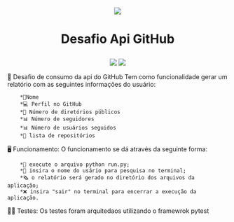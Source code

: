<p align="center">
    <br>
    <img src="https://github.com/FlexIV07/Desafio-Api-GIt/assets/89098909/4485e106-06b2-483f-9129-c090e21cbed8"/>
    <br>
<p>

<h1 align="center">
  <p align="center">Desafio Api GitHub</p>
</h1>

<p align="center">
<img src="https://img.shields.io/badge/status-funcional-brightgreen">
<img src="https://img.shields.io/badge/Python-3.9-blueviolet"/>
</p>

📓 Desafio de consumo da api do GitHub
    Tem como funcionalidade gerar um relatório com as seguintes informações do usuário:
    
        *👤Nome
        *💻 Perfil no GitHub
        *📂 Número de diretórios públicos
        *📊 Número de seguidores
        *📊 Número de usuários seguidos
        *📂 lista de repositórios

🖥️ Funcionamento:
    O funcionamento se dá através da seguinte forma:
        
        *🐍 execute o arquivo python run.py;
        *👤 insira o nome do usário para pesquisa no terminal;
        *🗞️ o relatório será gerado no diretório dos arquivos da aplicação;
        *❌ insira "sair" no terminal para encerrar a execução da aplicação.

👨‍🔬 Testes:
    Os testes foram arquitedaos utilizando o framewrok pytest

